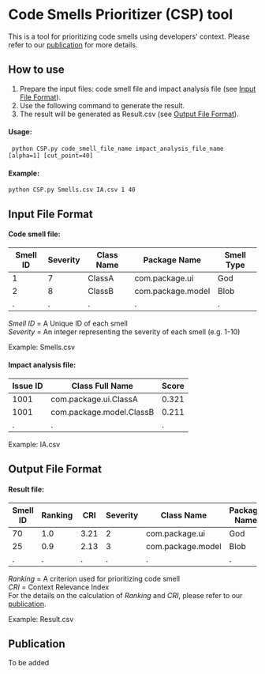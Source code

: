 # Code Smells Prioritizer (CSP) tool #
This is a tool for prioritizing code smells using developers' context. Please refer to our [publication](#publication) for more details.
## How to use
1. Prepare the input files: code smell file and impact analysis file (see [Input File Format](#input-file-format)).
2. Use the following command to generate the result.
3. The result will be generated as Result.csv (see [Output File Format](#output-file-format)).
#### Usage:
```
 python CSP.py code_smell_file_name impact_analysis_file_name [alpha=1] [cut_point=40] 
```

#### Example:
```
python CSP.py Smells.csv IA.csv 1 40
```

## Input File Format
#### Code smell file:

| Smell ID	| Severity	| Class Name	| Package Name	 | Smell Type |
| --- | ------- |  ---------- |  ----------------- |  --------- | 
| 1  | 7        |  ClassA     |  com.package.ui    |  God       | 
| 2  | 8        |  ClassB     |  com.package.model |  Blob      | 
| .  | .        | .           | .                  | .          |

*Smell ID* = A Unique ID of each smell  
*Severity* = An integer representing the severity of each smell (e.g. 1-10)

Example: Smells.csv

#### Impact analysis file:

| Issue ID  | Class Full Name            | Score |
| --------- | -------------------------- | ----- |
| 1001      | com.package.ui.ClassA      | 0.321 |
| 1001      | com.package.model.ClassB   | 0.211 |
| .         | .                          | .     |

Example: IA.csv

## Output File Format
#### Result file:
| Smell ID |	Ranking	| CRI        	| Severity	| Class Name	       | Package Name |
| -------- | ------- |  ---------- |  ------- |  ---------------- | ------------ |
| 70       | 1.0     |  3.21       |  2       | com.package.ui    |  God         | 
| 25       | 0.9     |  2.13       |  3       | com.package.model |  Blob        | 
| .        | .       | .           | .        | .                 | .            |

*Ranking* = A criterion used for prioritizing code smell  
*CRI* = Context Relevance Index  
For the details on the calculation of *Ranking* and *CRI*, please refer to our [publication](#publication).

Example: Result.csv
## Publication
To be added
